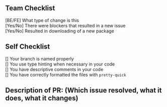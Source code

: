 ## Team Checklist

[BE/FE] What type of change is this <br/>
[Yes/No] There were blockers that resulted in a new issue <br/>
[Yes/No] Resulted in downloading of a new package <br/>

## Self Checklist

[] Your branch is named properly <br/>
[] You use type hinting when necessary in your code <br/>
[] You have descriptive comments in your code <br/>
[] You have correctly formatted the files with `pretty-quick` <br/>

## Description of PR: (Which issue resolved, what it does, what it changes)
